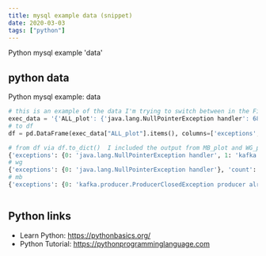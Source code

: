 ```yaml
---
title: mysql example data (snippet)
date: 2020-03-03
tags: ["python"]
---
```

Python mysql example 'data'


## python data

Python mysql example: data

```python
# this is an example of the data I'm trying to switch between in the Fig and update via button callback / sql
exec_data = '{'ALL_plot': {'java.lang.NullPointerException handler': 68L, 'kafka.producer.ProducerClosedException producer already closed': 77L}, 'MB_plot': {'kafka.producer.ProducerClosedException producer already closed': 77L}, 'WG_plot': {'java.lang.NullPointerException handler': 68L}}'
# to df
df = pd.DataFrame(exec_data["ALL_plot"].items(), columns=['exceptions', 'count'])

# from df via df.to_dict()  I included the output from MB_plot and WG_plot too
{'exceptions': {0: 'java.lang.NullPointerException handler', 1: 'kafka.producer.ProducerClosedException producer already closed'}, 'count': {0: 68, 1: 77}}
# wg
{'exceptions': {0: 'java.lang.NullPointerException handler'}, 'count': {0: 68}}
# mb
{'exceptions': {0: 'kafka.producer.ProducerClosedException producer already closed'}, 'count': {0: 77}}



```

## Python links

- Learn Python: https://pythonbasics.org/
- Python Tutorial: https://pythonprogramminglanguage.com
